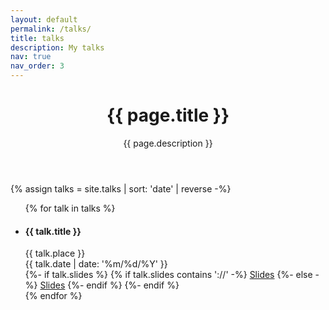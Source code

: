```yaml
---
layout: default
permalink: /talks/
title: talks
description: My talks
nav: true
nav_order: 3
---
```

<!-- page.html -->
<div class="publications">
  <header class="post-header">
    <h1 class="post-title">{{ page.title }}</h1>
    <p class="post-description">{{ page.description }}</p>
  </header>

  <article>
    {% assign talks = site.talks | sort: 'date' | reverse -%}
      <ul class="list-inline resume-list">
        {% for talk in talks %}
        <li>
          <h4 class="title">{{ talk.title }}</h4>
          <span class="place">{{ talk.place }}</span><br>
          <span class="time">{{ talk.date | date: '%m/%d/%Y' }}</span>
          <div class="links">
            {%- if talk.slides %}
            {% if talk.slides contains '://' -%}
            <a href="{{ talk.slides }}" class="btn btn-sm z-depth-0" role="button"><i class="fas fa-chalkboard-teacher"></i>
              Slides</a>
            {%- else -%}
            <a href="{{ talk.slides | prepend: '/assets/pdf/slides/' | relative_url }}" class="btn btn-sm z-depth-0"
              role="button"><i class="fas fa-chalkboard-teacher"></i> Slides</a>
            {%- endif %}
            {%- endif %}
          </div>
        </li>
        {% endfor %}
      </ul>
  </article>
</div>